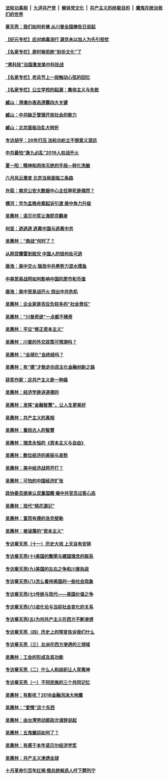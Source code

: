 

####  [法轮功真相](../../../../basic/blob/master/README.md?t=06242231) &nbsp;|&nbsp; [九评共产党](../../../../9ping.md/blob/master/README.md?t=06242231) &nbsp;|&nbsp; [解体党文化](../../../../jtdwh.md/blob/master/README.md?t=06242231)  &nbsp;|&nbsp; [共产主义的终极目的](../../../../gczydzjmd.md/blob/master/README.md?t=06242231) &nbsp;|&nbsp; [魔鬼在统治我们的世界](../../../../mgztzwmdsj.md/blob/master/README.md?t=06242231) 

#### [章天亮：我们如何祈祷 从川普全国祷告日说起](../pages/nsc423/n11944627.md?t=06242231) 

#### [【纪元专栏】应对病毒流行 渥京未以加人为先引担忧](../pages/nsc423/n11875714.md?t=06242231) 

#### [【名家专栏】是时候拒绝“封杀文化”了](../pages/nsc423/n11814093.md?t=06242231) 

#### [“黑科技”治国激发美中科技战](../pages/nsc423/n11638056.md?t=06242231) 

#### [【名家专栏】老兵节上一段触动心弦的回忆](../pages/nsc423/n11646016.md?t=06242231) 

#### [【名家专栏】公立学校的起源：集体主义与失败](../pages/nsc423/n11601833.md?t=06242231) 

#### [臧山：港澳办表态透露四大关键](../pages/nsc423/n11421628.md?t=06242231) 

#### [臧山：中共缺乏管理开放社会的能力](../pages/nsc423/n11407457.md?t=06242231) 

#### [臧山：北京面临治乱大转折](../pages/nsc423/n11406895.md?t=06242231) 

#### [专访胡平：20年打压 法轮功屹立不倒意义深远](../pages/nsc423/n11398800.md?t=06242231) 

#### [中共最怕“逢九必乱”2019人权战开火](../pages/nsc423/n11385248.md?t=06242231) 

#### [夏一阳：精神和肉体灭绝的手段—转化洗脑](../pages/nsc423/n11368250.md?t=06242231) 

#### [六月风云激变 北京当局面临三条路](../pages/nsc423/n11313668.md?t=06242231) 

#### [许茹：南京公安大数据中心主任猝死是偶然？](../pages/nsc423/n11064744.md?t=06242231) 

#### [横河：华为孟晚舟案起诉引渡 美中角力升级](../pages/nsc423/n11027230.md?t=06242231) 

#### [吴惠林：诺贝尔奖让海耶克翻身](../pages/nsc423/n10890049.md?t=06242231) 

#### [何坚：逃逃逃 逃离中国与逃离中共](../pages/nsc423/n10592891.md?t=06242231) 

#### [吴惠林：“商战”何时了？](../pages/nsc423/n10573558.md?t=06242231) 

#### [从网贷爆雷到股灾 中国人的钱何处可逃](../pages/nsc423/n10572800.md?t=06242231) 

#### [唐浩：美中交火 隐现中共黑势力混水摸鱼](../pages/nsc423/n10544040.md?t=06242231) 

#### [中美贸易战将如何影响中国的房市和币值](../pages/nsc423/n10543697.md?t=06242231) 

#### [唐浩：美中贸易战开火 烧出中共危机](../pages/nsc423/n10540126.md?t=06242231) 

#### [吴惠林：企业家是否应负较多的“社会责任”](../pages/nsc423/n10535022.md?t=06242231) 

#### [吴惠林：“川普奇迹”一点都不稀奇](../pages/nsc423/n10512808.md?t=06242231) 

#### [吴惠林：平议“修正资本主义”](../pages/nsc423/n10495724.md?t=06242231) 

#### [吴惠林：川普的外交政策可预测吗？](../pages/nsc423/n10462387.md?t=06242231) 

#### [吴惠林：“全球化”会终结吗？](../pages/nsc423/n10452838.md?t=06242231) 

#### [吴惠林：有“德”才能走向民主化金融创新之路](../pages/nsc423/n10432292.md?t=06242231) 

#### [获奖作家：这共产主义是一种癌](../pages/nsc423/n10431541.md?t=06242231) 

#### [吴惠林：经济学是讲道德的](../pages/nsc423/n10398014.md?t=06242231) 

#### [吴惠林：发挥“金融智慧”，让人生更美好](../pages/nsc423/n10375019.md?t=06242231) 

#### [吴惠林：共产主义的真相](../pages/nsc423/n10351394.md?t=06242231) 

#### [吴惠林：重拾古人的智慧](../pages/nsc423/n10337691.md?t=06242231) 

#### [吴惠林：理念永恒的《资本主义与自由》](../pages/nsc423/n10316274.md?t=06242231) 

#### [吴惠林：数位经济的美丽与哀愁](../pages/nsc423/n10292946.md?t=06242231) 

#### [吴惠林：美中经济战将开打？](../pages/nsc423/n10258825.md?t=06242231) 

#### [吴惠林：可怕的中国经济扩张](../pages/nsc423/n10219147.md?t=06242231) 

#### [政协委员提承认双重国籍 揭中共官员过客心态](../pages/nsc423/n10208809.md?t=06242231) 

#### [吴惠林：现代“桃花源记”](../pages/nsc423/n10185234.md?t=06242231) 

#### [吴惠林：富而有德的洛克斐勒](../pages/nsc423/n10142264.md?t=06242231) 

#### [吴惠林：被诬蔑的“资本主义”](../pages/nsc423/n10124816.md?t=06242231) 

#### [专访章天亮（十一）历史大戏 上天自有安排](../pages/nsc423/n10094905.md?t=06242231) 

#### [专访章天亮(十)美国的繁荣与建国理念的联系](../pages/nsc423/n10094899.md?t=06242231) 

#### [专访章天亮(九)美国的左右之争和川普执政](../pages/nsc423/n10094889.md?t=06242231) 

#### [专访章天亮(八)怎么看待美国的一些社会现象](../pages/nsc423/n10094857.md?t=06242231) 

#### [专访章天亮(七)传统与现代——美国价值之争](../pages/nsc423/n10093140.md?t=06242231) 

#### [专访章天亮(六)进化论与当前社会变化的关系](../pages/nsc423/n10092036.md?t=06242231) 

#### [专访章天亮(五)为何共产主义在西方不断渗透](../pages/nsc423/n10083620.md?t=06242231) 

#### [专访章天亮（四）历史上的预言告诉我们什么](../pages/nsc423/n10083606.md?t=06242231) 

#### [专访章天亮（三）左派在西方渗透的三领域](../pages/nsc423/n10081115.md?t=06242231) 

#### [吴惠林：工会的形成及其功能](../pages/nsc423/n10080633.md?t=06242231) 

#### [专访章天亮（二）什么人和组织让人背离神](../pages/nsc423/n10076637.md?t=06242231) 

#### [专访章天亮（一）不同民族的三个共同记忆](../pages/nsc423/n10074188.md?t=06242231) 

#### [吴惠林：有影呒？2018金融泡沫大地震](../pages/nsc423/n10040534.md?t=06242231) 

#### [吴惠林：“爱情”这个东西](../pages/nsc423/n10019423.md?t=06242231) 

#### [吴惠林：由台湾劳动部政次请辞说起](../pages/nsc423/n9979679.md?t=06242231) 

#### [吴惠林：五鬼搬运如何了？](../pages/nsc423/n9925338.md?t=06242231) 

#### [吴惠林：有感于本年诺贝尔经济学奖](../pages/nsc423/n9871883.md?t=06242231) 

#### [吴惠林：共产主义渗透全球](../pages/nsc423/n9812748.md?t=06242231) 

#### [十月革命引百年红祸 俄总统候选人吁下葬列宁](../pages/nsc423/n9810182.md?t=06242231) 

